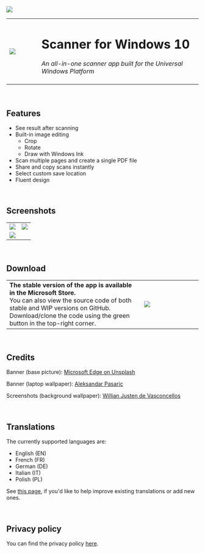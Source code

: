 <image src='https://user-images.githubusercontent.com/50021001/112540418-71ed3c00-8db2-11eb-92ce-42bb49370345.png'/>
<table>
  <tr>
    <td width="15%"><image src='https://user-images.githubusercontent.com/50021001/112044278-ea04f900-8b49-11eb-8399-8499f6391e57.png'/></td>
    <td width="75%"><h1>Scanner for Windows 10</h1>
                    <i>An all-in-one scanner app built for the Universal Windows Platform</i><br><br>
    </td>
  </tr>
</table>


&nbsp;
## Features
<ul>
  <li>See result after scanning</li>
  <li>Built-in image editing
    <ul>
      <li>Crop</li>
      <li>Rotate</li>
      <li>Draw with Windows Ink</li>
    </ul>
  </li>
  <li>Scan multiple pages and create a single PDF file</li>
  <li>Share and copy scans instantly</li>
  <li>Select custom save location</li>
  <li>Fluent design</li>
</ul>


&nbsp;
## Screenshots
<table>
  <tr>
    <td width="50%"><image src='https://user-images.githubusercontent.com/50021001/112540264-436f6100-8db2-11eb-824e-900825ab6b9c.png'/></td>
    <td width="50%"><image src='https://user-images.githubusercontent.com/50021001/112540315-52561380-8db2-11eb-9b4f-8b6c02a9f27c.png'/></td>
  </tr>
  <tr>
    <td width="50%"><image src='https://user-images.githubusercontent.com/50021001/112540363-60a42f80-8db2-11eb-9e9b-2604195fa18f.png'/></td>
    <td width="50%"></td>
  </tr>
</table>


&nbsp;
## Download
<table>
  <tr>
    <td width="70%"> <b>The stable version of the app is available in the Microsoft Store.</b><br>You can also view the source code of both stable and WIP versions on GitHub. Download/clone the code using the green button in the top-right corner.</td>
    <td width="30%">
      <a href="https://www.microsoft.com/store/apps/9N438MZHD3ZF"><img src="https://i.imgur.com/aAWYhvm.png"/></a>
    </td>
  </tr>
</table>


&nbsp;
## Credits
Banner (base picture): <a href="https://unsplash.com/@microsoftedge">Microsoft Edge on Unsplash</a>  

Banner (laptop wallpaper): <a href="https://www.pexels.com/@apasaric">Aleksandar Pasaric</a>  

Screenshots (background wallpaper): <a href="https://unsplash.com/@willianjusten">Willian Justen de Vasconcellos</a>  


&nbsp;
## Translations
The currently supported languages are:
<ul>
  <li>English (EN)</li>
  <li>French (FR)</li>
  <li>German (DE)</li>
  <li>Italian (IT)</li>
  <li>Polish (PL)</li>
</ul>  

See [this page](https://simon-knuth.github.io/scanner/help-translate.html), if you'd like to help improve existing translations or add new ones.


&nbsp;
## Privacy policy

You can find the privacy policy [here](https://simon-knuth.github.io/scanner/privacy-policy.html).